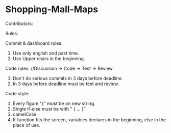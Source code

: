 # Shopping-Mall-Maps

Contributors:

Rules:

Commit & dashboard rules: 
1) Use only english and past time.
2) Use Upper chars in the beginning.

Code rules: //Discussion -> Code -> Test -> Review 
1) Don't do serious commits in 3 days before deadline. 
2) In 3 days before deadline must be test and review. 

Code style: 
1) Every figure "{" must be on new string. 
2) Single if-else must be with " { ... }". 
3) camelCase. 
4) If function fits the screen, variables declares in the beginning, else in the place of use.
